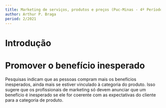 ```yaml
---
title: Marketing de serviços, produtos e preços (Puc-Minas - 4º Período)
author: Arthur P. Braga
period: 2/2021
---
```


# Introdução





# Promover o benefício inesperado

Pesquisas indicam que as pessoas compram mais os benefícios inesperados, ainda mais se estiver  vinculado à categoria do produto.  Isso sugere que os profissionais de marketing só devem anunciar que um benefício é inesperado se ele for coerente com as expectativas do cliente para a categoria de produto.